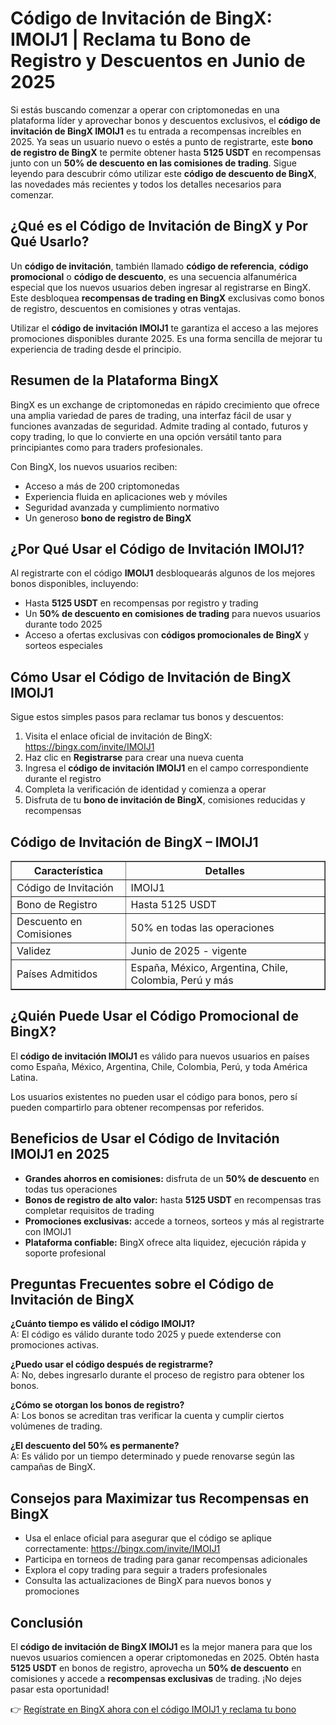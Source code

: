<h1>Código de Invitación de BingX: IMOIJ1 | Reclama tu Bono de Registro y Descuentos en Junio de 2025</h1>
<p>Si estás buscando comenzar a operar con criptomonedas en una plataforma líder y aprovechar bonos y descuentos exclusivos, el <strong>código de invitación de BingX IMOIJ1</strong> es tu entrada a recompensas increíbles en 2025. Ya seas un usuario nuevo o estés a punto de registrarte, este <strong>bono de registro de BingX</strong> te permite obtener hasta <strong>5125 USDT</strong> en recompensas junto con un <strong>50% de descuento en las comisiones de trading</strong>. Sigue leyendo para descubrir cómo utilizar este <strong>código de descuento de BingX</strong>, las novedades más recientes y todos los detalles necesarios para comenzar.</p>
<h2>¿Qué es el Código de Invitación de BingX y Por Qué Usarlo?</h2>
<p>Un <strong>código de invitación</strong>, también llamado <strong>código de referencia</strong>, <strong>código promocional</strong> o <strong>código de descuento</strong>, es una secuencia alfanumérica especial que los nuevos usuarios deben ingresar al registrarse en BingX. Este desbloquea <strong>recompensas de trading en BingX</strong> exclusivas como bonos de registro, descuentos en comisiones y otras ventajas.</p>
<p>Utilizar el <strong>código de invitación IMOIJ1</strong> te garantiza el acceso a las mejores promociones disponibles durante 2025. Es una forma sencilla de mejorar tu experiencia de trading desde el principio.</p>
<h2>Resumen de la Plataforma BingX</h2>
<p>BingX es un exchange de criptomonedas en rápido crecimiento que ofrece una amplia variedad de pares de trading, una interfaz fácil de usar y funciones avanzadas de seguridad. Admite trading al contado, futuros y copy trading, lo que lo convierte en una opción versátil tanto para principiantes como para traders profesionales.</p>
<p>Con BingX, los nuevos usuarios reciben:</p>
<ul>
<li>Acceso a más de 200 criptomonedas</li>
<li>Experiencia fluida en aplicaciones web y móviles</li>
<li>Seguridad avanzada y cumplimiento normativo</li>
<li>Un generoso <strong>bono de registro de BingX</strong></li>
</ul>
<h2>¿Por Qué Usar el Código de Invitación IMOIJ1?</h2>
<p>Al registrarte con el código <strong>IMOIJ1</strong> desbloquearás algunos de los mejores bonos disponibles, incluyendo:</p>
<ul>
<li>Hasta <strong>5125 USDT</strong> en recompensas por registro y trading</li>
<li>Un <strong>50% de descuento en comisiones de trading</strong> para nuevos usuarios durante todo 2025</li>
<li>Acceso a ofertas exclusivas con <strong>códigos promocionales de BingX</strong> y sorteos especiales</li>
</ul>
<h2>Cómo Usar el Código de Invitación de BingX IMOIJ1</h2>
<p>Sigue estos simples pasos para reclamar tus bonos y descuentos:</p>
<ol>
<li>Visita el enlace oficial de invitación de BingX: <a href="https://bingx.com/invite/IMOIJ1" target="_blank" rel="noopener noreferrer">https://bingx.com/invite/IMOIJ1</a></li>
<li>Haz clic en <strong>Registrarse</strong> para crear una nueva cuenta</li>
<li>Ingresa el <strong>código de invitación IMOIJ1</strong> en el campo correspondiente durante el registro</li>
<li>Completa la verificación de identidad y comienza a operar</li>
<li>Disfruta de tu <strong>bono de invitación de BingX</strong>, comisiones reducidas y recompensas</li>
</ol>
<h2>Código de Invitación de BingX – IMOIJ1</h2>
<table border="1" cellpadding="5" cellspacing="0">
<tr>
<th>Característica</th>
<th>Detalles</th>
</tr>
<tr>
<td>Código de Invitación</td>
<td>IMOIJ1</td>
</tr>
<tr>
<td>Bono de Registro</td>
<td>Hasta 5125 USDT</td>
</tr>
<tr>
<td>Descuento en Comisiones</td>
<td>50% en todas las operaciones</td>
</tr>
<tr>
<td>Validez</td>
<td>Junio de 2025 - vigente</td>
</tr>
<tr>
<td>Países Admitidos</td>
<td>España, México, Argentina, Chile, Colombia, Perú y más</td>
</tr>
</table>
<h2>¿Quién Puede Usar el Código Promocional de BingX?</h2>
<p>El <strong>código de invitación IMOIJ1</strong> es válido para nuevos usuarios en países como España, México, Argentina, Chile, Colombia, Perú, y toda América Latina.</p>
<p>Los usuarios existentes no pueden usar el código para bonos, pero sí pueden compartirlo para obtener recompensas por referidos.</p>
<h2>Beneficios de Usar el Código de Invitación IMOIJ1 en 2025</h2>
<ul>
<li><strong>Grandes ahorros en comisiones:</strong> disfruta de un <strong>50% de descuento</strong> en todas tus operaciones</li>
<li><strong>Bonos de registro de alto valor:</strong> hasta <strong>5125 USDT</strong> en recompensas tras completar requisitos de trading</li>
<li><strong>Promociones exclusivas:</strong> accede a torneos, sorteos y más al registrarte con IMOIJ1</li>
<li><strong>Plataforma confiable:</strong> BingX ofrece alta liquidez, ejecución rápida y soporte profesional</li>
</ul>
<h2>Preguntas Frecuentes sobre el Código de Invitación de BingX</h2>
<p><strong>¿Cuánto tiempo es válido el código IMOIJ1?</strong><br>A: El código es válido durante todo 2025 y puede extenderse con promociones activas.</p>
<p><strong>¿Puedo usar el código después de registrarme?</strong><br>A: No, debes ingresarlo durante el proceso de registro para obtener los bonos.</p>
<p><strong>¿Cómo se otorgan los bonos de registro?</strong><br>A: Los bonos se acreditan tras verificar la cuenta y cumplir ciertos volúmenes de trading.</p>
<p><strong>¿El descuento del 50% es permanente?</strong><br>A: Es válido por un tiempo determinado y puede renovarse según las campañas de BingX.</p>
<h2>Consejos para Maximizar tus Recompensas en BingX</h2>
<ul>
<li>Usa el enlace oficial para asegurar que el código se aplique correctamente: <a href="https://bingx.com/invite/IMOIJ1" target="_blank" rel="noopener noreferrer">https://bingx.com/invite/IMOIJ1</a></li>
<li>Participa en torneos de trading para ganar recompensas adicionales</li>
<li>Explora el copy trading para seguir a traders profesionales</li>
<li>Consulta las actualizaciones de BingX para nuevos bonos y promociones</li>
</ul>
<h2>Conclusión</h2>
<p>El <strong>código de invitación de BingX IMOIJ1</strong> es la mejor manera para que los nuevos usuarios comiencen a operar criptomonedas en 2025. Obtén hasta <strong>5125 USDT</strong> en bonos de registro, aprovecha un <strong>50% de descuento</strong> en comisiones y accede a <strong>recompensas exclusivas</strong> de trading. ¡No dejes pasar esta oportunidad!</p>
<p>👉 <a href="https://bingx.com/invite/IMOIJ1" target="_blank" rel="noopener noreferrer">Regístrate en BingX ahora con el código IMOIJ1 y reclama tu bono</a></p>
</body>
</html>
